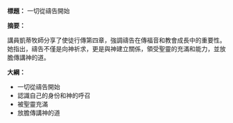 **標題：** 一切從禱告開始

**摘要：**

講員凱蒂牧師分享了使徒行傳第四章，強調禱告在傳福音和教會成長中的重要性。她指出，禱告不僅是向神祈求，更是與神建立關係，領受聖靈的充滿和能力，並放膽傳講神的道。

**大綱：**

* 一切從禱告開始
* 認識自己的身份和神的呼召
* 被聖靈充滿
* 放膽傳講神的道